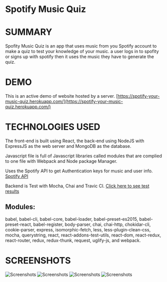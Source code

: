 # Spotify Music Quiz
# SUMMARY
Spofity Music Quiz is an app that uses music from you Spotify account to make a quiz to test your knowledge of your music. a user logs in to spofity or signs up with spotify then it uses the music they have to generate the quiz.

# DEMO
This is an active demo of website hosted by a server. [https://spotify-your-music-quiz.herokuapp.com/](https://spotify-your-music-quiz.herokuapp.com/)


# TECHNOLOGIES USED

The front-end is built using React, the back-end using NodeJS with ExpressJS as the web server and MongoDB as the database.

Javascript file is full of Javascript libraries called modules that are complied to one file with Webpack and Node package Manager. 

Uses the Spotify API to get Authentication keys for music and user info. [Spotify API](https://developer.spotify.com/web-api/)

Backend is Test with Mocha, Chai and Travic CI. [Click here to see test results](https://travis-ci.org/KyloJorgensen/spotify-your-music-quiz-react-capstone)

## Modules:
    
babel, babel-cli, babel-core, babel-loader, babel-preset-es2015, babel-preset-react, babel-register, body-parser, chai, chai-http, chokidar-cli, cookie-parser, express, isomorphic-fetch, less, less-plugin-clean-css, mocha, querystring, react, react-addons-test-utils, react-dom, react-redux, react-router, redux, redux-thunk, request, uglify-js, and webpack.

# SCREENSHOTS

![Screenshots](https://raw.githubusercontent.com/KyloJorgensen/spotify-your-music-quiz-react-capstone/master/screenshots/Screen%20Shot%202016-10-26%20at%2010.04.47%20AM.png)
![Screenshots](https://raw.githubusercontent.com/KyloJorgensen/spotify-your-music-quiz-react-capstone/master/screenshots/Screen%20Shot%202016-10-26%20at%2010.05.01%20AM.png)
![Screenshots](https://raw.githubusercontent.com/KyloJorgensen/spotify-your-music-quiz-react-capstone/master/screenshots/Screen%20Shot%202016-10-26%20at%2010.05.16%20AM.png)
![Screenshots](https://raw.githubusercontent.com/KyloJorgensen/spotify-your-music-quiz-react-capstone/master/screenshots/Screen%20Shot%202016-10-26%20at%2010.05.27%20AM.png)
